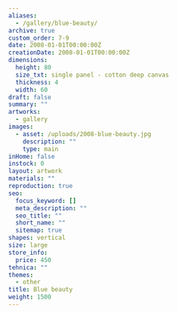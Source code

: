 ```yaml
---
aliases:
  - /gallery/blue-beauty/
archive: true
custom_order: 7-9
date: 2008-01-01T00:00:00Z
creationDate: 2008-01-01T00:00:00Z
dimensions:
  height: 80
  size_txt: single panel - cotton deep canvas
  thickness: 4
  width: 60
draft: false
summary: ""
artworks:
  - gallery
images:
  - asset: /uploads/2008-blue-beauty.jpg
    description: ""
    type: main
inHome: false
instock: 0
layout: artwork
materials: ""
reproduction: true
seo:
  focus_keyword: []
  meta_description: ""
  seo_title: ""
  short_name: ""
  sitemap: true
shapes: vertical
size: large
store_info:
  price: 450
tehnica: ""
themes:
  - other
title: Blue beauty
weight: 1500
---
```


